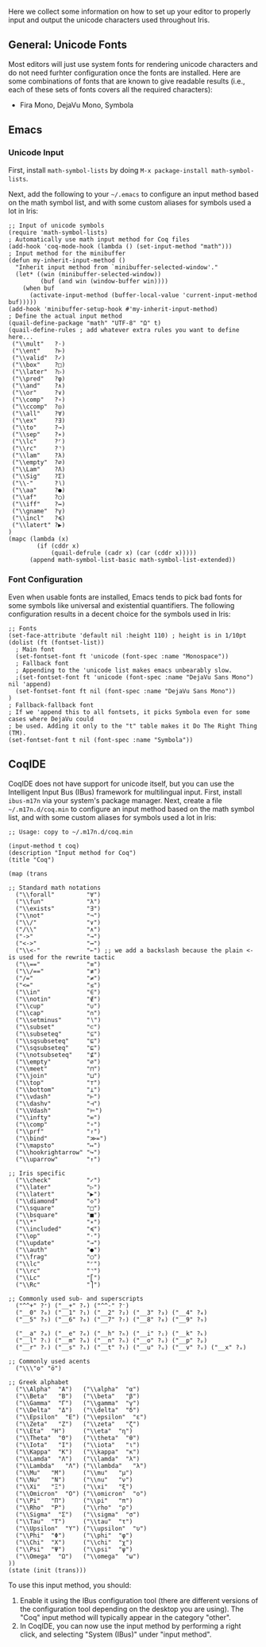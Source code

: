 Here we collect some information on how to set up your editor to properly input
and output the unicode characters used throughout Iris.

## General: Unicode Fonts

Most editors will just use system fonts for rendering unicode characters and do
not need furhter configuration once the fonts are installed.  Here are some
combinations of fonts that are known to give readable results (i.e., each of
these sets of fonts covers all the required characters):

* Fira Mono, DejaVu Mono, Symbola

## Emacs

### Unicode Input

First, install `math-symbol-lists` by doing `M-x package-install math-symbol-lists`.

Next, add the following to your `~/.emacs` to configure an input method based
on the math symbol list, and with some custom aliases for symbols used a lot in Iris:
```
;; Input of unicode symbols
(require 'math-symbol-lists)
; Automatically use math input method for Coq files
(add-hook 'coq-mode-hook (lambda () (set-input-method "math")))
; Input method for the minibuffer
(defun my-inherit-input-method ()
  "Inherit input method from `minibuffer-selected-window'."
  (let* ((win (minibuffer-selected-window))
         (buf (and win (window-buffer win))))
    (when buf
      (activate-input-method (buffer-local-value 'current-input-method buf)))))
(add-hook 'minibuffer-setup-hook #'my-inherit-input-method)
; Define the actual input method
(quail-define-package "math" "UTF-8" "Ω" t)
(quail-define-rules ; add whatever extra rules you want to define here...
 ("\\mult"   ?⋅)
 ("\\ent"    ?⊢)
 ("\\valid"  ?✓)
 ("\\box"    ?□)
 ("\\later"  ?▷)
 ("\\pred"   ?φ)
 ("\\and"    ?∧)
 ("\\or"     ?∨)
 ("\\comp"   ?∘)
 ("\\ccomp"  ?◎)
 ("\\all"    ?∀)
 ("\\ex"     ?∃)
 ("\\to"     ?→)
 ("\\sep"    ?∗)
 ("\\lc"     ?⌜)
 ("\\rc"     ?⌝)
 ("\\lam"    ?λ)
 ("\\empty"  ?∅)
 ("\\Lam"    ?Λ)
 ("\\Sig"    ?Σ)
 ("\\-"      ?∖)
 ("\\aa"     ?●)
 ("\\af"     ?◯)
 ("\\iff"    ?↔)
 ("\\gname"  ?γ)
 ("\\incl"   ?≼)
 ("\\latert" ?▶)
)
(mapc (lambda (x)
        (if (cddr x)
            (quail-defrule (cadr x) (car (cddr x)))))
      (append math-symbol-list-basic math-symbol-list-extended))
```

### Font Configuration

Even when usable fonts are installed, Emacs tends to pick bad fonts for some
symbols like universal and existential quantifiers.  The following configuration
results in a decent choice for the symbols used in Iris:

```
;; Fonts
(set-face-attribute 'default nil :height 110) ; height is in 1/10pt
(dolist (ft (fontset-list))
  ; Main font
  (set-fontset-font ft 'unicode (font-spec :name "Monospace"))
  ; Fallback font
  ; Appending to the 'unicode list makes emacs unbearably slow.
  ;(set-fontset-font ft 'unicode (font-spec :name "DejaVu Sans Mono") nil 'append)
  (set-fontset-font ft nil (font-spec :name "DejaVu Sans Mono"))
)
; Fallback-fallback font
; If we 'append this to all fontsets, it picks Symbola even for some cases where DejaVu could
; be used. Adding it only to the "t" table makes it Do The Right Thing (TM).
(set-fontset-font t nil (font-spec :name "Symbola"))
```

## CoqIDE

CoqIDE does not have support for unicode itself, but you can use the Intelligent
Input Bus (IBus) framework for multilingual input. First, install `ibus-m17n`
via your system's package manager. Next, create a file `~/.m17n.d/coq.min` to
configure an input method based on the math symbol list, and with some custom
aliases for symbols used a lot in Iris:

```
;; Usage: copy to ~/.m17n.d/coq.min

(input-method t coq)
(description "Input method for Coq")
(title "Coq")

(map (trans

;; Standard math notations
  ("\\forall"         "∀")
  ("\\fun"            "λ")
  ("\\exists"         "∃")
  ("\\not"            "¬")
  ("\\/"              "∨")
  ("/\\"              "∧")
  ("->"               "→")
  ("<->"              "↔")
  ("\\<-"             "←") ;; we add a backslash because the plain <- is used for the rewrite tactic
  ("\\=="             "≡")
  ("\\/=="            "≢")
  ("/="               "≠")
  ("<="               "≤")
  ("\\in"             "∈")
  ("\\notin"          "∉")
  ("\\cup"            "∪")
  ("\\cap"            "∩")
  ("\\setminus"       "∖")
  ("\\subset"         "⊂")
  ("\\subseteq"       "⊆")
  ("\\sqsubseteq"     "⊑")
  ("\\sqsubseteq"     "⊑")
  ("\\notsubseteq"    "⊈")
  ("\\empty"          "∅")
  ("\\meet"           "⊓")
  ("\\join"           "⊔")
  ("\\top"            "⊤")
  ("\\bottom"         "⊥")
  ("\\vdash"          "⊢")
  ("\\dashv"          "⊣")
  ("\\Vdash"          "⊨")
  ("\\infty"          "∞")
  ("\\comp"           "∘")
  ("\\prf"            "↾")
  ("\\bind"           "≫=")
  ("\\mapsto"         "↦")
  ("\\hookrightarrow" "↪")
  ("\\uparrow"        "↑")

;; Iris specific
  ("\\check"          "✓")
  ("\\later"          "▷")
  ("\\latert"         "▶")
  ("\\diamond"        "◇")
  ("\\square"         "□")
  ("\\bsquare"        "■")
  ("\\*"              "∗")
  ("\\included"       "≼")
  ("\\op"             "⋅")
  ("\\update"         "⇝")
  ("\\auth"           "●")
  ("\\frag"           "◯")
  ("\\lc"             "⌜")
  ("\\rc"             "⌝")
  ("\\Lc"             "⎡")
  ("\\Rc"             "⎤")

;; Commonly used sub- and superscripts
  ("^^+" ?⁺) ("__+" ?₊) ("^^-" ?⁻)
  ("__0" ?₀) ("__1" ?₁) ("__2" ?₂) ("__3" ?₃) ("__4" ?₄)
  ("__5" ?₅) ("__6" ?₆) ("__7" ?₇) ("__8" ?₈) ("__9" ?₉)

  ("__a" ?ₐ) ("__e" ?ₑ) ("__h" ?ₕ) ("__i" ?ᵢ) ("__k" ?ₖ)
  ("__l" ?ₗ) ("__m" ?ₘ) ("__n" ?ₙ) ("__o" ?ₒ) ("__p" ?ₚ)
  ("__r" ?ᵣ) ("__s" ?ₛ) ("__t" ?ₜ) ("__u" ?ᵤ) ("__v" ?ᵥ) ("__x" ?ₓ)

;; Commonly used acents
  ("\\\"o" "ö")

;; Greek alphabet
  ("\\Alpha"  "Α")   ("\\alpha"  "α")
  ("\\Beta"   "Β")   ("\\beta"   "β")
  ("\\Gamma"  "Γ")   ("\\gamma"  "γ")
  ("\\Delta"  "Δ")   ("\\delta"  "δ")
  ("\\Epsilon"  "Ε") ("\\epsilon"  "ε")
  ("\\Zeta"   "Ζ")   ("\\zeta"   "ζ")
  ("\\Eta"  "Η")     ("\\eta"  "η")
  ("\\Theta"  "Θ")   ("\\theta"  "θ")
  ("\\Iota"   "Ι")   ("\\iota"   "ι")
  ("\\Kappa"  "Κ")   ("\\kappa"  "κ")
  ("\\Lamda"  "Λ")   ("\\lamda"  "λ")
  ("\\Lambda"   "Λ") ("\\lambda"   "λ")
  ("\\Mu"   "Μ")     ("\\mu"   "μ")
  ("\\Nu"   "Ν")     ("\\nu"   "ν")
  ("\\Xi"   "Ξ")     ("\\xi"   "ξ")
  ("\\Omicron"  "Ο") ("\\omicron"  "ο")
  ("\\Pi"   "Π")     ("\\pi"   "π")
  ("\\Rho"  "Ρ")     ("\\rho"  "ρ")
  ("\\Sigma"  "Σ")   ("\\sigma"  "σ")
  ("\\Tau"  "Τ")     ("\\tau"  "τ")
  ("\\Upsilon"  "Υ") ("\\upsilon"  "υ")
  ("\\Phi"  "Φ")     ("\\phi"  "φ")
  ("\\Chi"  "Χ")     ("\\chi"  "χ")
  ("\\Psi"  "Ψ")     ("\\psi"  "ψ")
  ("\\Omega"  "Ω")   ("\\omega"  "ω")
))
(state (init (trans)))
```

To use this input method, you should:

1. Enable it using the IBus configuration tool (there are different versions of
   the configuration tool depending on the desktop you are using). The "Coq"
   input method will typically appear in the category "other".
2. In CoqIDE, you can now use the input method by performing a right click,
   and selecting "System (IBus)" under "input method".

